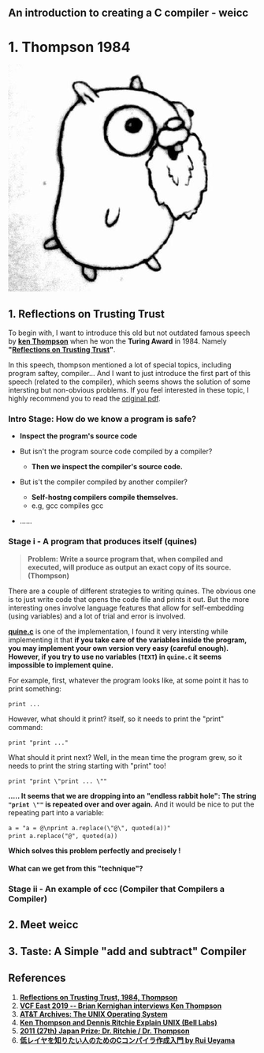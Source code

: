 ## An introduction to creating a C compiler - weicc

# 1. Thompson 1984

![ken](Sources/ken.jpeg)

## 1. Reflections on Trusting Trust

To begin with, I want to introduce this old but not outdated famous speech by **[ken Thompson](https://en.wikipedia.org/wiki/Ken_Thompson)** when he won the **Turing Award** in 1984. Namely **"[Reflections on Trusting Trust](../../uc/thompson1984.pdf)"**.

In this speech, thompson mentioned a lot of special topics, including program saftey, compiler... And I want to just introduce the first part of this speech (related to the compiler), which seems shows the solution of some intersting but non-obvious problems. If you feel interested in these topic, I highly recommend you to read the [original pdf](../../uc/thompson1984.pdf).

### Intro Stage: How do we know a program is safe?
* **Inspect the program's source code**

* But isn't the program source code compiled by a compiler?
    * **Then we inspect the compiler's source code.**

* But is't the compiler compiled by another compiler?
    * **Self-hostng compilers compile themselves.**
    * e.g, gcc compiles gcc

* ......

### Stage i - A program that produces itself (quines)

> **Problem: Write a source program that, when compiled and executed, will produce as output an exact copy of its source. (Thompson)**

There are a couple of different strategies to writing quines. The obvious one is to just write code that opens the code file and prints it out. But the more interesting ones involve language features that allow for self-embedding (using variables) and a lot of trial and error is involved.

**[quine.c](../../uc/stages/quines.c)** is one of the implementation, I found it very intersting while implementing it that **if you take care of the variables inside the program, you may implement your own version very easy (careful enough). However, if you try to use no variables (`TEXT`) in `quine.c` it seems impossible to implement quine.**

For example, first, whatever the program looks like, at some point it has to print something: 
```
print ...
```
However, what should it print? itself, so it needs to print the "print" command:
```
print "print ..."
```
What should it print next? Well, in the mean time the program grew, so it needs to print the string starting with "print" too!
```
print "print \"print ... \""
```
**..... It seems that we are dropping into an "endless rabbit hole": The string `"print \""` is repeated over and over again.** And it would be nice to put the repeating part into a variable:

```
a = "a = @\nprint a.replace(\"@\", quoted(a))"
print a.replace("@", quoted(a))
```
**Which solves this problem perfectly and precisely !**

#### What can we get from this "technique"?

### Stage ii - An example of ccc (Compiler that Compilers a Compiler)


## 2. Meet weicc


## 3. Taste: A Simple "add and subtract" Compiler


## References
1. **[Reflections on Trusting Trust, 1984, Thompson](../../docs/weicc/thompson1984.pdf)**
2. **[VCF East 2019 -- Brian Kernighan interviews Ken Thompson](https://www.youtube.com/watch?v=tc4ROCJYbm0)**
3. **[AT&T Archives: The UNIX Operating System](https://www.youtube.com/watch?v=EY6q5dv_B-o)**
4. **[Ken Thompson and Dennis Ritchie Explain UNIX (Bell Labs)](https://www.youtube.com/watch?v=JoVQTPbD6UY)**
5. **[2011 (27th) Japan Prize; Dr. Ritchie / Dr. Thompson](https://www.youtube.com/watch?v=IjvjqAVkvYo)**
6. **[低レイヤを知りたい人のためのCコンパイラ作成入門 by Rui Ueyama](https://www.sigbus.info/compilerbook)**
